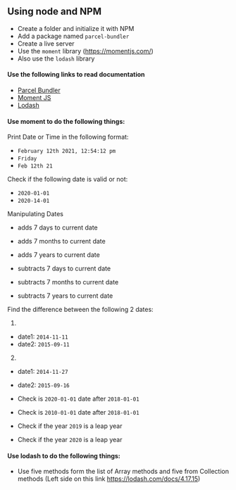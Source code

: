 ## Using node and NPM
 
- Create a folder and initialize it with NPM
- Add a package named `parcel-bundler`
- Create a live server
- Use the `moment` library (https://momentjs.com/)
- Also use the `lodash` library

#### Use the following links to read documentation

- [Parcel Bundler](https://parceljs.org/)
- [Moment JS](https://momentjs.com/)
- [Lodash](https://lodash.com/docs/4.17.15)

#### Use moment to do the following things:

Print Date or Time in the following format:

- `February 12th 2021, 12:54:12 pm`
- `Friday`
- `Feb 12th 21`

Check if the following date is valid or not:

- `2020-01-01`
- `2020-14-01`

Manipulating Dates

- adds 7 days to current date
- adds 7 months to current date
- adds 7 years to current date

- subtracts 7 days to current date
- subtracts 7 months to current date
- subtracts 7 years to current date

Find the difference between the following 2 dates:

1.

- date1: `2014-11-11`
- date2: `2015-09-11`

2.

- date1: `2014-11-27`
- date2: `2015-09-16`

- Check is `2020-01-01` date after `2018-01-01`
- Check is `2010-01-01` date after `2018-01-01`
- Check if the year `2019` is a leap year
- Check if the year `2020` is a leap year

#### Use lodash to do the following things:

- Use five methods form the list of Array methods and five from Collection methods (Left side on this link https://lodash.com/docs/4.17.15)

